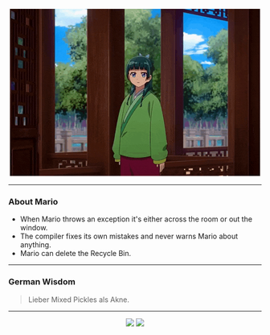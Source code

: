 <p align="center">
  <img src="assets/maomao.gif" />
</p>

---

### About Mario
- When Mario throws an exception it's either across the room or out the window.
- The compiler fixes its own mistakes and never warns Mario about anything.
- Mario can delete the Recycle Bin.

---

### German Wisdom
> Lieber Mixed Pickles als Akne.

---

<p align="center">
  <a>
    <img height="180em" src="https://github-readme-stats-eight-theta.vercel.app/api?username=Torfkopp&show_icons=true&theme=dark&include_all_commits=true&count_private=true"/>
  </a>
  <a href="https://github.com/Torfkopp?tab=repositories">
    <img height="180em" src="https://github-readme-stats-eight-theta.vercel.app/api/top-langs/?username=torfkopp&layout=compact&theme=dark&langs_count=8&hide=java"/>
  </a>
</p>
